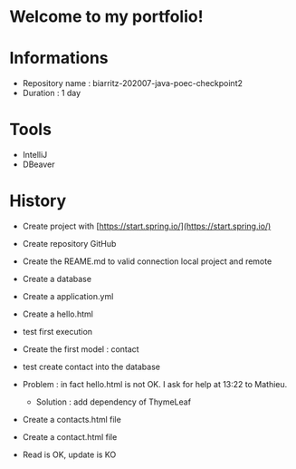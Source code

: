 # Welcome to my portfolio!

# Informations
- Repository name :  biarritz-202007-java-poec-checkpoint2
- Duration : 1 day


# Tools

- IntelliJ
- DBeaver


# History

- Create project with [https://start.spring.io/](https://start.spring.io/)
- Create repository GitHub
- Create the REAME.md to valid connection local project and remote
- Create a database
- Create a application.yml
- Create a hello.html
- test first execution

- Create the first model : contact
- test create contact into the database

- Problem : in fact hello.html is not OK. I ask for help at 13:22 to Mathieu.
  - Solution : add dependency of ThymeLeaf

- Create a contacts.html file
- Create a contact.html file
 - Read is OK, update is KO
